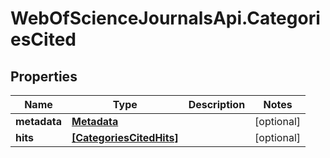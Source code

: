 # WebOfScienceJournalsApi.CategoriesCited

## Properties

Name | Type | Description | Notes
------------ | ------------- | ------------- | -------------
**metadata** | [**Metadata**](Metadata.md) |  | [optional] 
**hits** | [**[CategoriesCitedHits]**](CategoriesCitedHits.md) |  | [optional] 



